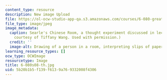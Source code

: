 ```yaml
---
content_type: resource
description: New image Upload
file: https://ol-ocw-studio-app-qa.s3.amazonaws.com/courses/6-080-great-ideas-in-theoretical-computer-science-spring-2008/5b20b1b5f139f6139a769332008f4306_6-080s08-th.jpg
file_type: image/jpeg
image_metadata:
  caption: Searle's Chinese Room, a thought experiment discussed in lecture 6. (Image
    courtesy of Tiffany Wang. Used with permission.)
  credit: ''
  image-alt: Drawing of a person in a room, interpreting slips of paper with a rulebook.
learning_resource_types: []
ocw_type: OCWImage
resourcetype: Image
title: 6-080s08-th.jpg
uid: 5b20b1b5-f139-f613-9a76-9332008f4306
---
```

